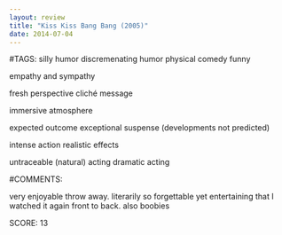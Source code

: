 ```yaml
---
layout: review
title: "Kiss Kiss Bang Bang (2005)"
date: 2014-07-04
---
```


#TAGS:
silly humor
discremenating humor
physical comedy
funny

empathy and sympathy

fresh perspective
cliché message

immersive atmosphere

expected outcome
exceptional suspense (developments not predicted)

intense action
realistic effects

untraceable (natural) acting
dramatic acting

#COMMENTS:

very enjoyable throw away. literarily so forgettable yet entertaining that I watched it again front to back. also boobies





SCORE:
13
